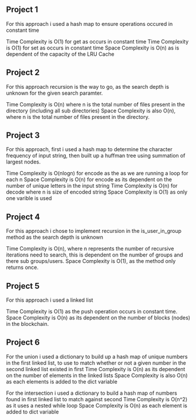 ## Project 1

For this approach i used a hash map to ensure operations occured in constant time

Time Complexity is O(1) for get as occurs in constant time
Time Complexity is O(1) for set as occurs in constant time
Space Complexity is O(n) as is dependent of the capacity of the LRU Cache

## Project 2

For this approach recursion is the way to go, as the search depth is unknown for the given search paramter.

Time Complexity is O(n) where n is the total number of files present in the directory (including all sub directories)
Space Complexity is also O(n), where n is the total number of files present in the directory.

## Project 3

For this approach, first i used a hash map to determine the character frequency of input string, then built up a huffman tree using summation of largest nodes.

Time Complexity is O(nlogn) for encode as the as we are running a loop for each n 
Space Complexity is O(n) for encode as its dependent on the number of unique letters in the input string
Time Complexity is O(n) for decode where n is size of encoded string
Space Complexity is O(1) as only one varible is used

## Project 4

For this approach i chose to implement recursion in the is_user_in_group method as the search depth is unknown

Time Complexity is O(n), where n represents the number of recursive iterations need to search, this is dependent on the number of groups and there sub groups/users.
Space Complexity is O(1), as the method only returns once.

## Project 5

For this approach i used a linked list

Time Complexity is O(1) as the push operation occurs in constant time.
Space Complexity is O(n) as its dependent on the number of blocks (nodes) in the blockchain.

## Project 6

For the union i used a dictionary to build up a hash map of unique numbers in the first linked list, to use to match whether or not a given number in the second linked list existed in first
Time Complexity is O(n) as its dependent on the number of elements in the linked lists
Space Complexity is also O(n) as each elements is added to the dict variable

For the intersection i used a dictionary to build a hash map of numbers found in first linked list to match against second
Time Complexity is O(n^2) as it uses a nested while loop
Space Complexity is O(n) as each element is added to dict variable

 
